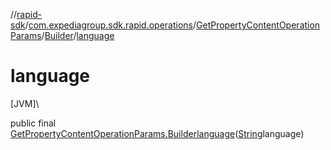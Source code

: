 //[rapid-sdk](../../../../index.md)/[com.expediagroup.sdk.rapid.operations](../../index.md)/[GetPropertyContentOperationParams](../index.md)/[Builder](index.md)/[language](language.md)

# language

[JVM]\

public final [GetPropertyContentOperationParams.Builder](index.md)[language](language.md)([String](https://docs.oracle.com/javase/8/docs/api/java/lang/String.html)language)
